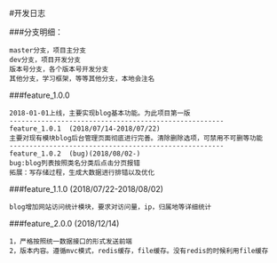 #开发日志

###分支明细：

	master分支，项目主分支
	dev分支，项目开发分支
	版本号分支，各个版本号开发分支
	其他分支，学习框架，等等其他分支，本地会注名

###feature_1.0.0

	2018-01-01上线，主要实现blog基本功能。为此项目第一版
	------------------------------------------------------
	feature_1.0.1  (2018/07/14-2018/07/22)
    主要对现有模块blog后台管理页面彻底进行完善。清除删除选项，可禁用不可删等功能
	------------------------------------------------------
	feature_1.0.2  (bug)(2018/08/02-)
	bug:blog列表按照类名分类后点击分页报错
	拓展：写存储过程，生成大数据进行排错以及优化

###feature_1.1.0  (2018/07/22-2018/08/02)

    blog增加网站访问统计模块，要求对访问量，ip，归属地等详细统计

###feature_2.0.0  (2018/12/14)

    1，严格按照统一数据接口的形式发送前端
	2，版本内容。遵循mvc模式，redis缓存，file缓存。没有redis的时候利用file缓存
